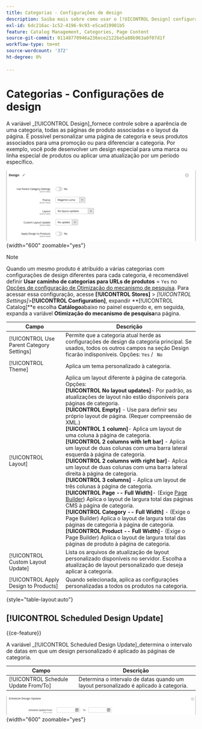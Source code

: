 ```yaml
---
title: Categorias - Configurações de design
description: Saiba mais sobre como usar o [!UICONTROL Design] configurações para definir a aparência de uma categoria, todas as páginas de produto associadas e o layout da página.
exl-id: 6dc216ac-1c52-4196-9c93-e5cad19901b5
feature: Catalog Management, Categories, Page Content
source-git-commit: 01148770946a236ece2122be5a88b963a0f07d1f
workflow-type: tm+mt
source-wordcount: '372'
ht-degree: 0%

---
```


# Categorias - Configurações de design

A variável _[!UICONTROL Design]_fornece controle sobre a aparência de uma categoria, todas as páginas de produto associadas e o layout da página. É possível personalizar uma página de categoria e seus produtos associados para uma promoção ou para diferenciar a categoria. Por exemplo, você pode desenvolver um design especial para uma marca ou linha especial de produtos ou aplicar uma atualização por um período específico.

![Configurações de design para uma categoria](./assets/category-design.png){width="600" zoomable="yes"}

>[!NOTE]
>
>Quando um mesmo produto é atribuído a várias categorias com configurações de design diferentes para cada categoria, é recomendável definir **Usar caminho de categorias para URLs de produtos** = `Yes` no [Opções de configuração de Otimização do mecanismo de pesquisa](../configuration-reference/catalog/catalog.md#search-engine-optimization). Para acessar essa configuração, acesse  **[!UICONTROL Stores]** > _[!UICONTROL Settings]_>**[!UICONTROL Configuration]**, expandir **[!UICONTROL Catalog]**e escolha **Catálogo**abaixo no painel esquerdo e, em seguida, expanda a variável **Otimização do mecanismo de pesquisa**na página.

| Campo | Descrição |
|--- |--- |
| [!UICONTROL Use Parent Category Settings] | Permite que a categoria atual herde as configurações de design da categoria principal. Se usados, todos os outros campos na seção Design ficarão indisponíveis. Opções: `Yes` / ` No` |
| [!UICONTROL Theme] | Aplica um tema personalizado à categoria. |
| [!UICONTROL Layout] | Aplica um layout diferente à página de categoria. Opções: <br/>**[!UICONTROL No layout updates]**- Por padrão, as atualizações de layout não estão disponíveis para páginas de categoria.<br/>**[!UICONTROL Empty]** - Use para definir seu próprio layout de página. (Requer compreensão de XML.) <br/>**[!UICONTROL 1 column]**- Aplica um layout de uma coluna à página de categoria.<br/>**[!UICONTROL 2 columns with left bar]** - Aplica um layout de duas colunas com uma barra lateral esquerda à página de categoria. <br/>**[!UICONTROL 2 columns with right bar]**- Aplica um layout de duas colunas com uma barra lateral direita à página de categoria.<br/>**[!UICONTROL 3 columns]** - Aplica um layout de três colunas à página de categoria.<br/>**[!UICONTROL Page -- Full Width]**- (Exige [Page Builder](../page-builder/introduction.md)) Aplica o layout de largura total das páginas CMS à página de categoria.<br/>**[!UICONTROL Category -- Full Width]** - (Exige o Page Builder) Aplica o layout de largura total das páginas de categoria à página de categoria. <br/>**[!UICONTROL Product -- Full Width]**- (Exige o Page Builder) Aplica o layout de largura total das páginas de produto à página de categoria. |
| [!UICONTROL Custom Layout Update] | Lista os arquivos de atualização de layout personalizado disponíveis no servidor. Escolha a atualização de layout personalizado que deseja aplicar à categoria. |
| [!UICONTROL Apply Design to Products] | Quando selecionada, aplica as configurações personalizadas a todos os produtos na categoria. |

{style="table-layout:auto"}

## [!UICONTROL Scheduled Design Update]

{{ce-feature}}

A variável _[!UICONTROL Scheduled Design Update]_determina o intervalo de datas em que um design personalizado é aplicado às páginas de categoria.

| Campo | Descrição |
|--- |--- |
| [!UICONTROL Schedule Update From/To] | Determina o intervalo de datas quando um layout personalizado é aplicado à categoria. |

![Atualização programada do design](./assets/category-scheduled-design-update.png){width="600" zoomable="yes"}
